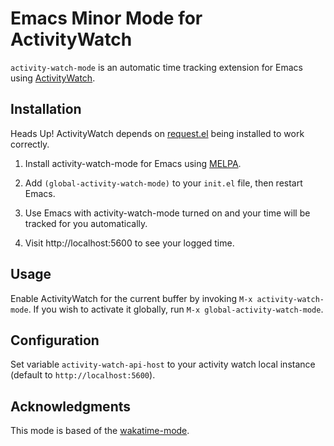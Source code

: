 # Emacs Minor Mode for ActivityWatch

`activity-watch-mode` is an automatic time tracking extension for Emacs using [ActivityWatch](https://activitywatch.net/).

## Installation

Heads Up! ActivityWatch depends on [request.el](https://tkf.github.io/emacs-request/) being installed to work correctly.

1. Install activity-watch-mode for Emacs using [MELPA](https://melpa.org/#/activity-watch-mode).

3. Add `(global-activity-watch-mode)` to your `init.el` file, then restart Emacs.

6. Use Emacs with activity-watch-mode turned on and your time will be tracked for you automatically.

7. Visit http://localhost:5600 to see your logged time.

## Usage

Enable ActivityWatch for the current buffer by invoking `M-x activity-watch-mode`.  If you wish to activate it globally, run `M-x global-activity-watch-mode`.


## Configuration

Set variable `activity-watch-api-host` to your activity watch local instance (default to `http://localhost:5600`).

## Acknowledgments

This mode is based of the [wakatime-mode](https://github.com/wakatime/wakatime-mode).
